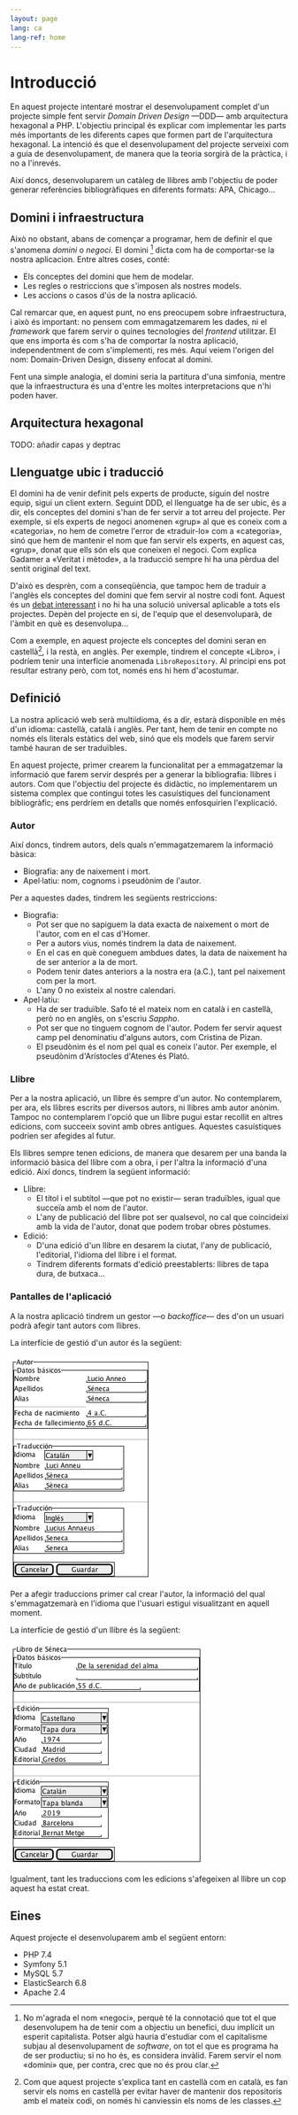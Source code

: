 ```yaml
---
layout: page
lang: ca
lang-ref: home
---
```


# Introducció

En aquest projecte intentaré mostrar el desenvolupament complet d'un projecte simple fent servir _Domain Driven Design_ —DDD— amb arquitectura hexagonal a PHP. L'objectiu principal és explicar com implementar les parts més importants de les diferents capes que formen part de l'arquitectura hexagonal. La intenció és que el desenvolupament del projecte serveixi com a guia de desenvolupament, de manera que la teoria sorgirà de la pràctica, i no a l'inrevés.

Així doncs, desenvoluparem un catàleg de llibres amb l'objectiu de poder generar referències bibliogràfiques en diferents formats: APA, Chicago...

## Domini i infraestructura

Això no obstant, abans de començar a programar, hem de definir el que s'anomena _domini_ o _negoci_. El domini [^1] dicta com ha de comportar-se la nostra aplicacion. Entre altres coses, conté:

- Els conceptes del domini que hem de modelar.
- Les regles o restriccions que s'imposen als nostres models.
- Les accions o casos d'ús de la nostra aplicació.

Cal remarcar que, en aquest punt, no ens preocupem sobre infraestructura, i això és important: no pensem com emmagatzemarem les dades, ni el _framework_ que farem servir o quines tecnologies del _frontend_ utilitzar. El que ens importa és com s'ha de comportar la nostra aplicació, independentment de com s'implementi, res més. Aquí veiem l'origen del nom: Domain-Driven Design, disseny enfocat al domini.

Fent una simple analogia, el domini seria la partitura d'una simfonia, mentre que la infraestructura és una d'entre les moltes interpretacions que n'hi poden haver.

## Arquitectura hexagonal

TODO: añadir capas y deptrac

## Llenguatge ubic i traducció

El domini ha de venir definit pels experts de producte, siguin del nostre equip, sigui un client extern. Seguint DDD, el llenguatge ha de ser ubic, és a dir, els conceptes del domini s'han de fer servir a tot arreu del projecte. Per exemple, si els experts de negoci anomenen «grup» al que es coneix com a «categoria», no hem de cometre l'error de «traduir-lo» com a «categoria», sinó que hem de mantenir el nom que fan servir els experts, en aquest cas, «grup», donat que ells són els que coneixen el negoci. Com explica Gadamer a «Veritat i mètode», a la traducció sempre hi ha una pèrdua del sentit original del text.

D'això es desprèn, com a conseqüència, que tampoc hem de traduir a l'anglès els conceptes del domini que fem servir al nostre codi font. Aquest és un [debat interessant](https://twitter.com/ProjectPolly/status/1169877299337945090) i no hi ha una solució universal aplicable a tots els projectes. Depèn del projecte en si, de l'equip que el desenvoluparà, de l'àmbit en què es desenvolupa...

Com a exemple, en aquest projecte els conceptes del domini seran en castellà[^2], i la restà, en anglès. Per exemple, tindrem el concepte «Libro», i podríem tenir una interfície anomenada `LibroRepository`. Al principi ens pot resultar estrany però, com tot, només ens hi hem d'acostumar.

## Definició

La nostra aplicació web serà multiidioma, és a dir, estarà disponible en més d'un idioma: castellà, català i anglès. Per tant, hem de tenir en compte no només els literals estàtics del web, sinó que els models que farem servir també hauran de ser traduïbles.

En aquest projecte, primer crearem la funcionalitat per a emmagatzemar la informació que farem servir després per a generar la bibliografia: llibres i autors. Com que l'objectiu del projecte és didàctic, no implementarem un sistema complex que contingui totes les casuístiques del funcionament bibliogràfic; ens perdríem en detalls que només enfosquirien l'explicació.

### Autor

Així doncs, tindrem autors, dels quals n'emmagatzemarem la informació bàsica:

- Biografia: any de naixement i mort.
- Apel·latiu: nom, cognoms i pseudònim de l'autor.

Per a aquestes dades, tindrem les següents restriccions:

- Biografia:
    - Pot ser que no sapiguem la data exacta de naixement o mort de l'autor, com en el cas d'Homer.
    - Per a autors vius, només tindrem la data de naixement.
    - En el cas en què coneguem ambdues dates, la data de naixement ha de ser anterior a la de mort.
    - Podem tenir dates anteriors a la nostra era (a.C.), tant pel naixement com per la mort.
    - L'any 0 no existeix al nostre calendari.
- Apel·latiu:
    - Ha de ser traduïble. Safo té el mateix nom en català i en castellà, però no en anglès, on s'escriu _Sappho_.
    - Pot ser que no tinguem cognom de l'autor. Podem fer servir aquest camp pel denominatiu d'alguns autors, com Cristina de Pizan.
    - El pseudònim és el nom pel qual es coneix l'autor. Per exemple, el pseudònim d'Arístocles d'Atenes és Plató.

### Llibre

Per a la nostra aplicació, un llibre és sempre d'un autor. No contemplarem, per ara, els llibres escrits per diversos autors, ni llibres amb autor anònim. Tampoc no contemplarem l'opció que un llibre pugui estar recollit en altres edicions, com succeeix sovint amb obres antigues. Aquestes casuístiques podrien ser afegides al futur.

Els llibres sempre tenen edicions, de manera que desarem per una banda la informació bàsica del llibre com a obra, i per l'altra la informació d'una edició. Així doncs, tindrem la següent informació:

- Llibre:
    - El títol i el subtítol —que pot no existir— seran traduïbles, igual que succeïa amb el nom de l'autor.
    - L'any de publicació del llibre pot ser qualsevol, no cal que coincideixi amb la vida de l'autor, donat que podem trobar obres pòstumes.
- Edició:
    - D'una edició d'un llibre en desarem la ciutat, l'any de publicació, l'editorial, l'idioma del llibre i el format.
    - Tindrem diferents formats d'edició preestablerts: llibres de tapa dura, de butxaca...

### Pantalles de l'aplicació

A la nostra aplicació tindrem un gestor —o _backoffice_— des d'on un usuari podrà afegir tant autors com llibres.

La interfície de gestió d'un autor és la següent:

![](https://raw.githubusercontent.com/rubenrubiob/book-manager/master/docs/wireframe/backend-autor.png)

Per a afegir traduccions primer cal crear l'autor, la informació del qual s'emmagatzemarà en l'idioma que l'usuari estigui visualitzant en aquell moment.

La interfície de gestió d'un llibre és la següent:

![](https://raw.githubusercontent.com/rubenrubiob/book-manager/master/docs/wireframe/backend-libro.png)

Igualment, tant les traduccions com les edicions s'afegeixen al llibre un cop aquest ha estat creat.

## Eines

Aquest projecte el desenvoluparem amb el següent entorn:

- PHP 7.4
- Symfony 5.1
- MySQL 5.7
- ElasticSearch 6.8
- Apache 2.4


[^1]: No m'agrada el nom «negoci», perquè té la connotació que tot el que desenvolupem ha de tenir com a objectiu un benefici, duu implícit un esperit capitalista. Potser algú hauria d'estudiar com el capitalisme subjau al desenvolupament de _software_, on tot el que es programa ha de ser productiu; si no ho és, es considera invàlid. Farem servir el nom «domini» que, per contra, crec que no és prou clar.

[^2]: Com que aquest projecte s'explica tant en castellà com en català, es fan servir els noms en castellà per evitar haver de mantenir dos repositoris amb el mateix codi, on només hi canviessin els noms de les classes.